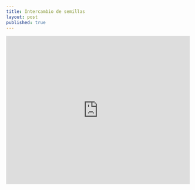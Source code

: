 ```yaml
---
title: Intercambio de semillas
layout: post
published: true
---
```


<iframe src="https://www.facebook.com/plugins/post.php?href=https%3A%2F%2Fwww.facebook.com%2Fpermalink.php%3Fstory_fbid%3D1906883829575191%26id%3D100007607774862%26substory_index%3D0&width=500" width="500" height="405" style="border:none;overflow:hidden" scrolling="no" frameborder="0" allowTransparency="true"></iframe>